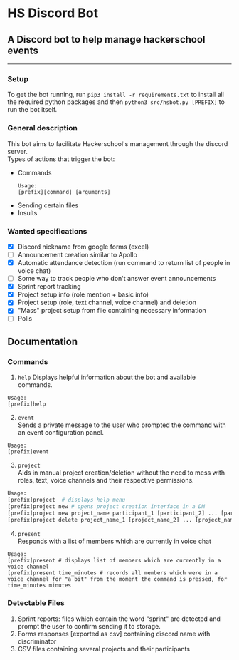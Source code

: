 # HS Discord Bot
## A Discord bot to help manage hackerschool events
____

### Setup

To get the bot running, run `pip3 install -r requirements.txt` to install all the required python packages and then `python3 src/hsbot.py [PREFIX]` to run the bot itself.

### General description

This bot aims to facilitate Hackerschool's management through the discord server.  
Types of actions that trigger the bot:

- Commands
    ```
    Usage:
    [prefix][command] [arguments]
    ```
- Sending certain files
- Insults

### Wanted specifications
- [x] Discord nickname from google forms (excel)
- [ ] Announcement creation similar to Apollo
- [x] Automatic attendance detection (run command to return list of people in voice chat)
- [ ] Some way to track people who don't answer event announcements
- [x] Sprint report tracking
- [x] Project setup info (role mention + basic info)
- [x] Project setup (role, text channel, voice channel) and deletion
- [x] "Mass" project setup from file containing necessary information
- [ ] Polls

## Documentation


### Commands

1. `help`
Displays helpful information about the bot and available commands.
``` 
Usage: 
[prefix]help
```

2. `event`  
Sends a private message to the user who prompted the command with an event configuration panel.
``` 
Usage: 
[prefix]event
```

3. `project`  
Aids in manual project creation/deletion without the need to mess with roles, text, voice channels and their respective permissions.
``` python
Usage: 
[prefix]project  # displays help menu   
[prefix]project new # opens project creation interface in a DM
[prefix]project new project_name participant_1 [participant_2] ... [participant_n] # creates project with given participants
[prefix]project delete project_name_1 [project_name_2] ... [project_name_n] [-y] # deletes given projects. if '-y' option is selected, no further user input is required

```

4. `present`  
Responds with a list of members which are currently in voice chat
``` 
Usage: 
[prefix]present # displays list of members which are currently in a voice channel
[prefix]present time_minutes # records all members which were in a voice channel for "a bit" from the moment the command is pressed, for time_minutes minutes
```

### Detectable Files

1. Sprint reports: files which contain the word "sprint" are detected and prompt the user to confirm sending it to storage.
2. Forms responses [exported as csv] containing discord name with discriminator
3. CSV files containing several projects and their participants
